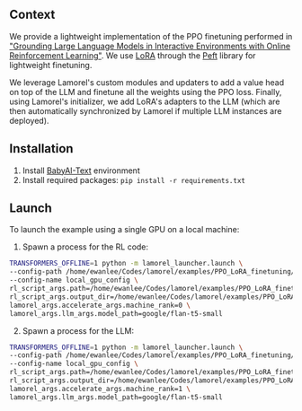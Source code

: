## Context
We provide a lightweight implementation of the PPO finetuning performed in ["Grounding Large Language Models in Interactive Environments with Online Reinforcement Learning"](https://arxiv.org/abs/2302.02662).
We use [LoRA](https://arxiv.org/abs/2106.09685) through the [Peft](https://github.com/huggingface/peft) library for lightweight finetuning.

We leverage Lamorel's custom modules and updaters to add a value head on top of the LLM and finetune all the weights using the PPO loss.
Finally, using Lamorel's initializer, we add LoRA's adapters to the LLM (which are then automatically synchronized by Lamorel if multiple LLM instances are deployed).

## Installation
1. Install [BabyAI-Text](https://github.com/flowersteam/Grounding_LLMs_with_online_RL/tree/main/babyai-text) environment
2. Install required packages: `pip install -r requirements.txt`

## Launch
To launch the example using a single GPU on a local machine:
1. Spawn a process for the RL code:
<!-- ```bash
python -m lamorel_launcher.launch \
       --config-path /home/ewanlee/Codes/lamorel/examples/PPO_LoRA_finetuning/ \ 
       --config-name /home/ewanlee/Codes/lamorel/examples/PPO_LoRA_finetuning/local_gpu_config \
       rl_script_args.path=PROJECT_PATH/examples/PPO_finetuning/main.py \
       rl_script_args.output_dir=YOUR_OUTPUT_DIR \
       lamorel_args.accelerate_args.machine_rank=0 \
       lamorel_args.llm_args.model_path=PATH_TO_YOUR_LLM
``` -->
```bash
TRANSFORMERS_OFFLINE=1 python -m lamorel_launcher.launch \
--config-path /home/ewanlee/Codes/lamorel/examples/PPO_LoRA_finetuning/ \
--config-name local_gpu_config \
rl_script_args.path=/home/ewanlee/Codes/lamorel/examples/PPO_LoRA_finetuning/main.py \
rl_script_args.output_dir=/home/ewanlee/Codes/lamorel/examples/PPO_LoRA_finetuning/logs \
lamorel_args.accelerate_args.machine_rank=0 \
lamorel_args.llm_args.model_path=google/flan-t5-small
```

2. Spawn a process for the LLM:
<!-- ```bash
python -m lamorel_launcher.launch \ 
       --config-path PROJECT_PATH/examples/PPO_finetuning/ \
       --config-name PROJECT_PATH/examples/PPO_finetuning/local_gpu_config \
       rl_script_args.path=PROJECT_PATH/examples/PPO_finetuning/main.py \
       rl_script_args.output_dir=YOUR_OUTPUT_DIR \
       lamorel_args.accelerate_args.machine_rank=1 \
       lamorel_args.llm_args.model_path=PATH_TO_YOUR_LLM
``` -->
```bash
TRANSFORMERS_OFFLINE=1 python -m lamorel_launcher.launch \
--config-path /home/ewanlee/Codes/lamorel/examples/PPO_LoRA_finetuning/ \
--config-name local_gpu_config \
rl_script_args.path=/home/ewanlee/Codes/lamorel/examples/PPO_LoRA_finetuning/main.py \
rl_script_args.output_dir=/home/ewanlee/Codes/lamorel/examples/PPO_LoRA_finetuning/logs \
lamorel_args.accelerate_args.machine_rank=1 \
lamorel_args.llm_args.model_path=google/flan-t5-small
```